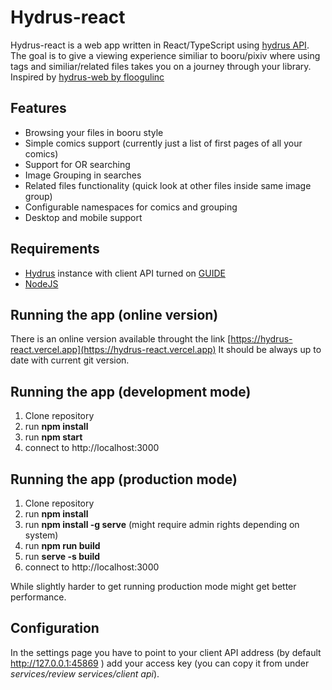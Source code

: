 # Hydrus-react

Hydrus-react is a web app written in React/TypeScript using [hydrus API](https://github.com/hydrusnetwork/hydrus). The goal is to give a viewing experience similiar to booru/pixiv where using tags and similiar/related files takes you on a journey through your library.
Inspired by [hydrus-web by floogulinc](https://github.com/floogulinc/hydrus-web)


## Features
 - Browsing your files in booru style
 - Simple comics support (currently just a list of first pages of all your comics)
 - Support for OR searching
 - Image Grouping in searches
 - Related files functionality (quick look at other files inside same image group)
 - Configurable namespaces for comics and grouping
 - Desktop and mobile support
 
## Requirements
 - [Hydrus](https://github.com/hydrusnetwork/hydrus) instance with client API turned on [GUIDE](https://hydrusnetwork.github.io/hydrus/client_api.html)
 - [NodeJS](https://nodejs.dev)

## Running the app (online version)
There is an online version available throught the link [https://hydrus-react.vercel.app](https://hydrus-react.vercel.app)
It should be always up to date with current git version.

## Running the app (development mode)
1. Clone repository
2. run **npm install**
3. run **npm start**
4. connect to http://localhost:3000

## Running the app (production mode)
1. Clone repository
2. run **npm install**
3. run **npm install -g serve** (might require admin rights depending on system)
4. run **npm run build** 
5. run **serve -s build**
6. connect to http://localhost:3000

While slightly harder to get running production mode might get better performance.

## Configuration
In the settings page you have to point to your client API address (by default http://127.0.0.1:45869 ) add your access key (you can copy it from under *services/review services/client api*).
